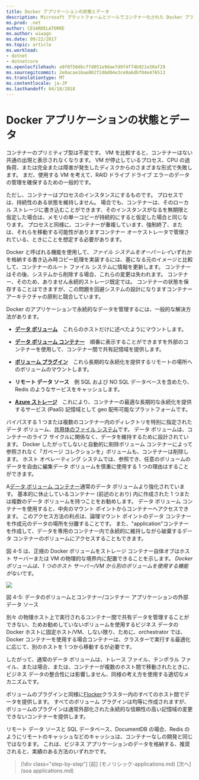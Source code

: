 ```yaml
---
title: Docker アプリケーションの状態とデータ
description: Microsoft プラットフォームとツールでコンテナー化された Docker アプリケーションのライフサイクル
ms.prod: .net
author: CESARDELATORRE
ms.author: wiwagn
ms.date: 09/22/2017
ms.topic: article
ms.workload:
- dotnet
- dotnetcore
ms.openlocfilehash: a9f0750dbcffd051e9dae7d9f4f74b921e30af29
ms.sourcegitcommit: 2e8acae16ae802f2d6d04e3ce0a6dbf04e476513
ms.translationtype: MT
ms.contentlocale: ja-JP
ms.lasthandoff: 04/18/2018
---
```

# <a name="state-and-data-in-docker-applications"></a>Docker アプリケーションの状態とデータ

コンテナーのプリミティブ型は不変です。 VM を比較すると、コンテナーはない共通の出現と表示されなくなります。 VM が停止しているプロセス、CPU の過負荷、または完全または障害が発生したディスクからのさまざまな形式で失敗します。 まだ、使用する VM を考えて、RAID ドライブ ドライブ エラーのデータの管理を確保するための一般的です。

ただし、コンテナーはプロセスのインスタンスにするものです。 プロセスでは、持続性のある状態を維持しません。 場合でも、コンテナーは、そのローカル ストレージに書き込むことができます、そのインスタンスがなるを無期限と仮定した場合は、メモリの単一コピーが持続的にすると仮定した場合と同じなります。 プロセスと同様に、コンテナーが重複しています、強制終了、または、それらを移動する可能性がありますコンテナー オーケストレータで管理されている、ときにことを想定する必要があります。

Docker と呼ばれる機能を使用して、*ファイル システムをオーバーレイ*いずれかを格納する書き込み時コピー処理を実装するには、基になる元のイメージと比較して、コンテナーのルート ファイル システムに情報を更新します。 コンテナーはその後、システムから削除する場合、これらの変更は失われます。 コンテナー、そのため、ありません永続的ストレージ既定では。 コンテナーの状態を保存することはできますが、この問題を回避システムの設計になりますコンテナー アーキテクチャの原則と競合しています。

Docker のアプリケーションで永続的なデータを管理するには、一般的な解決方法があります。

-   [**データ ボリューム**](https://docs.docker.com/engine/tutorials/dockervolumes/) これらのホストだけに述べたようにマウントします。

-   [**データ ボリューム コンテナー**](https://docs.docker.com/engine/tutorials/dockervolumes/#/creating-and-mounting-a-data-volume-container) 順番に表示することができますを外部のコンテナーを使用して、コンテナー間で共有記憶域を提供します。

-   [**ボリューム プラグイン**](https://docs.docker.com/engine/tutorials/dockervolumes/#/mount-a-shared-storage-volume-as-a-data-volume) これら長期的な永続化を提供するリモートの場所へのボリュームのマウントします。

-   **リモート データ ソース** 例 SQL および NO SQL データベースを含めたり、Redis のようなサービスをキャッシュします。

-   [**Azure ストレージ**](https://docs.microsoft.com/azure/storage/) これにより、コンテナーの最適な長期的な永続化を提供するサービス (PaaS) 記憶域として geo 配布可能なプラットフォームです。

バイパスする 1 つまたは複数のコンテナー内のディレクトリを特別に指定されたデータ ボリューム、[共用体のファイル システム](https://docs.docker.com/v1.8/reference/glossary#union-file-system)です。 データ ボリュームは、コンテナーのライフ サイクルに関係なく、データを維持するために設計されています。 Docker したがってしないと自動的に削除ボリューム コンテナーによって参照されなく「ガベージ コレクションを」ボリュームも、コンテナーは削除します。 ホスト オペレーティング システムでは、参照でき、任意のボリュームのデータを自由に編集データ ボリュームを慎重に使用する 1 つの理由はすることができます。

A[データ ボリューム コンテナー](https://docs.docker.com/v1.8/userguide/dockervolumes/)通常のデータ ボリュームより強化されています。 基本的に休止しているコンテナー (前述のとおり) 内に作成された 1 つまたは複数のデータ ボリュームを持つことをお勧めします。 データ ボリューム コンテナーを使用すると、中央のマウント ポイントからコンテナーへアクセスできます。 このアクセス方法の利点は、論理マウント ポイントのデータ コンテナーを作成元のデータの場所を分離することです。 また、"application"コンテナーを作成して、データを専用のコンテナー内で永続的に維持しながら破棄するデータ コンテナーのボリュームにアクセスすることもできます。

図 4-5 は、正規の Docker ボリュームをストレージ コンテナー自体オブはホスト サーバーまたは VM の物理的な境界内に配置できることを示します。 *Docker ボリュームは、1 つのホスト サーバー/VM から別のボリュームを使用する機能がない*です。

![](./media/image5.png)

図 4-5: データのボリュームとコンテナー/コンテナー アプリケーションの外部データ ソース

別々 の物理ホスト上で実行されるコンテナー間で共有データを管理することができない、ためお勧めしていないボリュームを使用するビジネス データの Docker ホストに固定ホスト/VM、しない限り、ために、orchestrator では、Docker コンテナーを使用する場合コンテナーは、クラスターで実行する最適化に応じて、別のホストを 1 つから移動するが必要です。

したがって、通常のデータ ボリュームは、トレース ファイル、テンポラル ファイル、または場合、または、コンテナーが複数のホスト間で移動されたときに、ビジネス データの整合性には影響しません、同様の考え方を使用する適切なメカニズムです。

ボリュームのプラグインと同様に[Flocker](https://clusterhq.com/flocker/)クラスター内のすべてのホスト間でデータを提供します。 すべてのボリューム プラグインは均等に作成されますが、ボリュームのプラグインは通常外部化された永続的な信頼性の高い記憶域の変更できないコンテナーを提供します。

リモート データ ソースと SQL データベース、DocumentDB の場合、Redis のようにリモートのキャッシュなどのキャッシュは、コンテナーなしの開発と同じではなります。 これは、ビジネス アプリケーションのデータを格納する、推奨されると、実績のある方法のいずれかです。


>[!div class="step-by-step"]
[前] (モノリシック-applications.md) [次へ] (soa applications.md)

